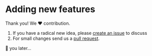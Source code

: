 # Adding new features

Thank you! We :heart: contribution. 

1. If you have a radical new idea, please [create an issue](https://github.com/platform45/let-there-be-light/issues/new) to discuss
2. For small changes send us a [pull request](https://help.github.com/articles/using-pull-requests).

:ocean: you later...
